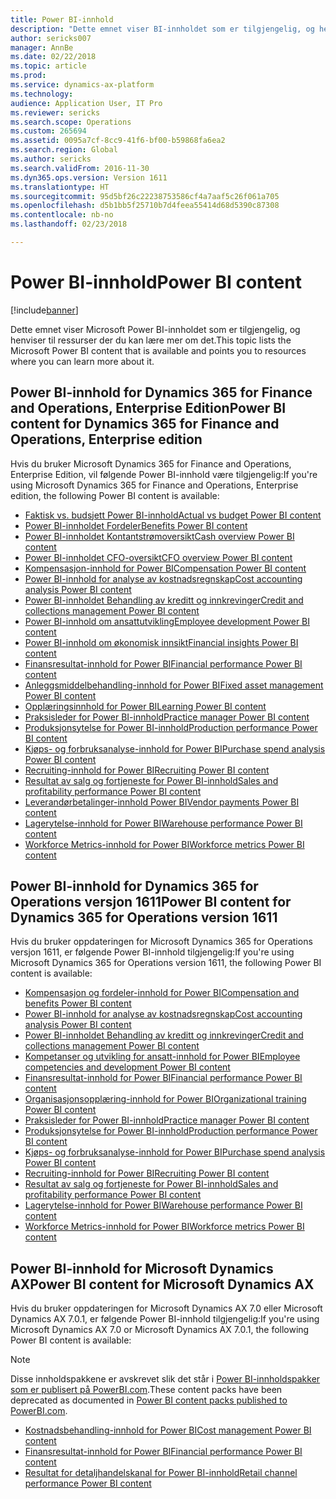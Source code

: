 ```yaml
---
title: Power BI-innhold
description: "Dette emnet viser BI-innholdet som er tilgjengelig, og henviser til ressurser der du kan lære mer om det."
author: sericks007
manager: AnnBe
ms.date: 02/22/2018
ms.topic: article
ms.prod: 
ms.service: dynamics-ax-platform
ms.technology: 
audience: Application User, IT Pro
ms.reviewer: sericks
ms.search.scope: Operations
ms.custom: 265694
ms.assetid: 0095a7cf-8cc9-41f6-bf00-b59868fa6ea2
ms.search.region: Global
ms.author: sericks
ms.search.validFrom: 2016-11-30
ms.dyn365.ops.version: Version 1611
ms.translationtype: HT
ms.sourcegitcommit: 95d5bf26c22238753586cf4a7aaf5c26f061a705
ms.openlocfilehash: d5b1bb5f25710b7d4feea55414d68d5390c87308
ms.contentlocale: nb-no
ms.lasthandoff: 02/23/2018

---
```


# <a name="power-bi-content"></a><span data-ttu-id="dbdbe-103">Power BI-innhold</span><span class="sxs-lookup"><span data-stu-id="dbdbe-103">Power BI content</span></span>
[!include[banner](../includes/banner.md)]


<span data-ttu-id="dbdbe-104">Dette emnet viser Microsoft Power BI-innholdet som er tilgjengelig, og henviser til ressurser der du kan lære mer om det.</span><span class="sxs-lookup"><span data-stu-id="dbdbe-104">This topic lists the Microsoft Power BI content that is available and points you to resources where you can learn more about it.</span></span>

## <a name="power-bi-content-for-dynamics-365-for-finance-and-operations-enterprise-edition"></a><span data-ttu-id="dbdbe-105">Power BI-innhold for Dynamics 365 for Finance and Operations, Enterprise Edition</span><span class="sxs-lookup"><span data-stu-id="dbdbe-105">Power BI content for Dynamics 365 for Finance and Operations, Enterprise edition</span></span>
<span data-ttu-id="dbdbe-106">Hvis du bruker Microsoft Dynamics 365 for Finance and Operations, Enterprise Edition, vil følgende Power BI-innhold være tilgjengelig:</span><span class="sxs-lookup"><span data-stu-id="dbdbe-106">If you're using Microsoft Dynamics 365 for Finance and Operations, Enterprise edition, the following Power BI content is available:</span></span>

- [<span data-ttu-id="dbdbe-107">Faktisk vs. budsjett Power BI-innhold</span><span class="sxs-lookup"><span data-stu-id="dbdbe-107">Actual vs budget Power BI content</span></span>](ledger-budgets-power-bi.md)
- [<span data-ttu-id="dbdbe-108">Power BI-innholdet Fordeler</span><span class="sxs-lookup"><span data-stu-id="dbdbe-108">Benefits Power BI content</span></span>](benefits-power-bi.md)
- [<span data-ttu-id="dbdbe-109">Power BI-innholdet Kontantstrømoversikt</span><span class="sxs-lookup"><span data-stu-id="dbdbe-109">Cash overview Power BI content</span></span>](../../financials/cash-bank-management/Cash-Overview-Power-BI-content.md)
- [<span data-ttu-id="dbdbe-110">Power BI-innholdet CFO-oversikt</span><span class="sxs-lookup"><span data-stu-id="dbdbe-110">CFO overview Power BI content</span></span>](CFO-power-bi.md)
- [<span data-ttu-id="dbdbe-111">Kompensasjon-innhold for Power BI</span><span class="sxs-lookup"><span data-stu-id="dbdbe-111">Compensation Power BI content</span></span>](compensation-power-bi.md)
- [<span data-ttu-id="dbdbe-112">Power BI-innhold for analyse av kostnadsregnskap</span><span class="sxs-lookup"><span data-stu-id="dbdbe-112">Cost accounting analysis Power BI content</span></span>](cost-accounting-analysis-content-pack.md) 
- [<span data-ttu-id="dbdbe-113">Power BI-innholdet Behandling av kreditt og innkrevinger</span><span class="sxs-lookup"><span data-stu-id="dbdbe-113">Credit and collections management Power BI content</span></span>](../../financials/accounts-receivable/credit-collections-power-bi.md)
- [<span data-ttu-id="dbdbe-114">Power BI-innhold om ansattutvikling</span><span class="sxs-lookup"><span data-stu-id="dbdbe-114">Employee development Power BI content</span></span>](employee-development-PBI.md) 
- [<span data-ttu-id="dbdbe-115">Power BI-innhold om økonomisk innsikt</span><span class="sxs-lookup"><span data-stu-id="dbdbe-115">Financial insights Power BI content</span></span>](financial-insights.md)
- [<span data-ttu-id="dbdbe-116">Finansresultat-innhold for Power BI</span><span class="sxs-lookup"><span data-stu-id="dbdbe-116">Financial performance Power BI content</span></span>](financial-performance-power-bi-content-pack.md)
- [<span data-ttu-id="dbdbe-117">Anleggsmiddelbehandling-innhold for Power BI</span><span class="sxs-lookup"><span data-stu-id="dbdbe-117">Fixed asset management Power BI content</span></span>](../../financials/fixed-assets/Fixed-asset-management-workspace.md)
- [<span data-ttu-id="dbdbe-118">Opplæringsinnhold for Power BI</span><span class="sxs-lookup"><span data-stu-id="dbdbe-118">Learning Power BI content</span></span>](learning-power-bi.md)
- [<span data-ttu-id="dbdbe-119">Praksisleder for Power BI-innhold</span><span class="sxs-lookup"><span data-stu-id="dbdbe-119">Practice manager Power BI content</span></span>](practice-manager-power-bi.md)
- [<span data-ttu-id="dbdbe-120">Produksjonsytelse for Power BI-innhold</span><span class="sxs-lookup"><span data-stu-id="dbdbe-120">Production performance Power BI content</span></span>](production-performance-power-bi.md)
- [<span data-ttu-id="dbdbe-121">Kjøps- og forbruksanalyse-innhold for Power BI</span><span class="sxs-lookup"><span data-stu-id="dbdbe-121">Purchase spend analysis Power BI content</span></span>](purchase-content-pack-for-power-bi.md) 
- [<span data-ttu-id="dbdbe-122">Recruiting-innhold for Power BI</span><span class="sxs-lookup"><span data-stu-id="dbdbe-122">Recruiting Power BI content</span></span>](recruiting-analysis-power-bi-content-pack.md) 
- [<span data-ttu-id="dbdbe-123">Resultat av salg og fortjeneste for Power BI-innhold</span><span class="sxs-lookup"><span data-stu-id="dbdbe-123">Sales and profitability performance Power BI content</span></span>](sales-profitability-performance-content-pack.md)
- [<span data-ttu-id="dbdbe-124">Leverandørbetalinger-innhold Power BI</span><span class="sxs-lookup"><span data-stu-id="dbdbe-124">Vendor payments Power BI content</span></span>](../../financials/accounts-payable/Vendor-payments-workspace.md)
- [<span data-ttu-id="dbdbe-125">Lagerytelse-innhold for Power BI</span><span class="sxs-lookup"><span data-stu-id="dbdbe-125">Warehouse performance Power BI content</span></span>](warehouse-power-bi-content.md)
- [<span data-ttu-id="dbdbe-126">Workforce Metrics-innhold for Power BI</span><span class="sxs-lookup"><span data-stu-id="dbdbe-126">Workforce metrics Power BI content</span></span>](workforce-analysis-power-bi-content-pack.md)  

## <a name="power-bi-content-for-dynamics-365-for-operations-version-1611"></a><span data-ttu-id="dbdbe-127">Power BI-innhold for Dynamics 365 for Operations versjon 1611</span><span class="sxs-lookup"><span data-stu-id="dbdbe-127">Power BI content for Dynamics 365 for Operations version 1611</span></span>
<span data-ttu-id="dbdbe-128">Hvis du bruker oppdateringen for Microsoft Dynamics 365 for Operations versjon 1611, er følgende Power BI-innhold tilgjengelig:</span><span class="sxs-lookup"><span data-stu-id="dbdbe-128">If you're using Microsoft Dynamics 365 for Operations version 1611, the following Power BI content is available:</span></span>

- [<span data-ttu-id="dbdbe-129">Kompensasjon og fordeler-innhold for Power BI</span><span class="sxs-lookup"><span data-stu-id="dbdbe-129">Compensation and benefits Power BI content</span></span>](compensation-and-benefits-analysis-power-bi-content-pack.md)   
- [<span data-ttu-id="dbdbe-130">Power BI-innhold for analyse av kostnadsregnskap</span><span class="sxs-lookup"><span data-stu-id="dbdbe-130">Cost accounting analysis Power BI content</span></span>](cost-accounting-analysis-content-pack.md) 
- [<span data-ttu-id="dbdbe-131">Power BI-innholdet Behandling av kreditt og innkrevinger</span><span class="sxs-lookup"><span data-stu-id="dbdbe-131">Credit and collections management Power BI content</span></span>](../../financials/accounts-receivable/credit-collections-power-bi.md)
- [<span data-ttu-id="dbdbe-132">Kompetanser og utvikling for ansatt-innhold for Power BI</span><span class="sxs-lookup"><span data-stu-id="dbdbe-132">Employee competencies and development Power BI content</span></span>](employee-competencies-and-development-analysis-power-bi-content-pack.md) 
- [<span data-ttu-id="dbdbe-133">Finansresultat-innhold for Power BI</span><span class="sxs-lookup"><span data-stu-id="dbdbe-133">Financial performance Power BI content</span></span>](financial-performance-power-bi-content-pack.md)
- [<span data-ttu-id="dbdbe-134">Organisasjonsopplæring-innhold for Power BI</span><span class="sxs-lookup"><span data-stu-id="dbdbe-134">Organizational training Power BI content</span></span>](organizational-training-analysis-power-bi-content-pack.md) 
- [<span data-ttu-id="dbdbe-135">Praksisleder for Power BI-innhold</span><span class="sxs-lookup"><span data-stu-id="dbdbe-135">Practice manager Power BI content</span></span>](practice-manager-power-bi.md)
- [<span data-ttu-id="dbdbe-136">Produksjonsytelse for Power BI-innhold</span><span class="sxs-lookup"><span data-stu-id="dbdbe-136">Production performance Power BI content</span></span>](production-performance-power-bi.md)
- [<span data-ttu-id="dbdbe-137">Kjøps- og forbruksanalyse-innhold for Power BI</span><span class="sxs-lookup"><span data-stu-id="dbdbe-137">Purchase spend analysis Power BI content</span></span>](purchase-content-pack-for-power-bi.md) 
- [<span data-ttu-id="dbdbe-138">Recruiting-innhold for Power BI</span><span class="sxs-lookup"><span data-stu-id="dbdbe-138">Recruiting Power BI content</span></span>](recruiting-analysis-power-bi-content-pack.md) 
- [<span data-ttu-id="dbdbe-139">Resultat av salg og fortjeneste for Power BI-innhold</span><span class="sxs-lookup"><span data-stu-id="dbdbe-139">Sales and profitability performance Power BI content</span></span>](sales-profitability-performance-content-pack.md)
- [<span data-ttu-id="dbdbe-140">Lagerytelse-innhold for Power BI</span><span class="sxs-lookup"><span data-stu-id="dbdbe-140">Warehouse performance Power BI content</span></span>](warehouse-power-bi-content.md)
- [<span data-ttu-id="dbdbe-141">Workforce Metrics-innhold for Power BI</span><span class="sxs-lookup"><span data-stu-id="dbdbe-141">Workforce metrics Power BI content</span></span>](workforce-analysis-power-bi-content-pack.md)  

## <a name="power-bi-content-for-microsoft-dynamics-ax"></a><span data-ttu-id="dbdbe-142">Power BI-innhold for Microsoft Dynamics AX</span><span class="sxs-lookup"><span data-stu-id="dbdbe-142">Power BI content for Microsoft Dynamics AX</span></span>
<span data-ttu-id="dbdbe-143">Hvis du bruker oppdateringen for Microsoft Dynamics AX 7.0 eller Microsoft Dynamics AX 7.0.1, er følgende Power BI-innhold tilgjengelig:</span><span class="sxs-lookup"><span data-stu-id="dbdbe-143">If you're using Microsoft Dynamics AX 7.0 or Microsoft Dynamics AX 7.0.1, the following Power BI content is available:</span></span>

> [!Note]
> <span data-ttu-id="dbdbe-144">Disse innholdspakkene er avskrevet slik det står i [Power BI-innholdspakker som er publisert på PowerBI.com](https://docs.microsoft.com/en-us/dynamics365/unified-operations/dev-itpro/migration-upgrade/deprecated-features#power-bi-content-packs-published-to-powerbicom).</span><span class="sxs-lookup"><span data-stu-id="dbdbe-144">These content packs have been deprecated as documented in [Power BI content packs published to PowerBI.com](https://docs.microsoft.com/en-us/dynamics365/unified-operations/dev-itpro/migration-upgrade/deprecated-features#power-bi-content-packs-published-to-powerbicom).</span></span>

- [<span data-ttu-id="dbdbe-145">Kostnadsbehandling-innhold for Power BI</span><span class="sxs-lookup"><span data-stu-id="dbdbe-145">Cost management Power BI content</span></span>](cost-management-content-pack.md)    
- [<span data-ttu-id="dbdbe-146">Finansresultat-innhold for Power BI</span><span class="sxs-lookup"><span data-stu-id="dbdbe-146">Financial performance Power BI content</span></span>](financial-performance-power-bi-content-pack.md)
- [<span data-ttu-id="dbdbe-147">Resultat for detaljhandelskanal for Power BI-innhold</span><span class="sxs-lookup"><span data-stu-id="dbdbe-147">Retail channel performance Power BI content</span></span>](retail-channel-performance-dashboard-power-bi-data.md) 



